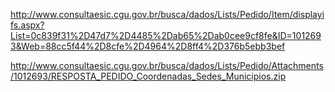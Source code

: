 http://www.consultaesic.cgu.gov.br/busca/dados/Lists/Pedido/Item/displayifs.aspx?List=0c839f31%2D47d7%2D4485%2Dab65%2Dab0cee9cf8fe&ID=1012693&Web=88cc5f44%2D8cfe%2D4964%2D8ff4%2D376b5ebb3bef

http://www.consultaesic.cgu.gov.br/busca/dados/Lists/Pedido/Attachments/1012693/RESPOSTA_PEDIDO_Coordenadas_Sedes_Municipios.zip